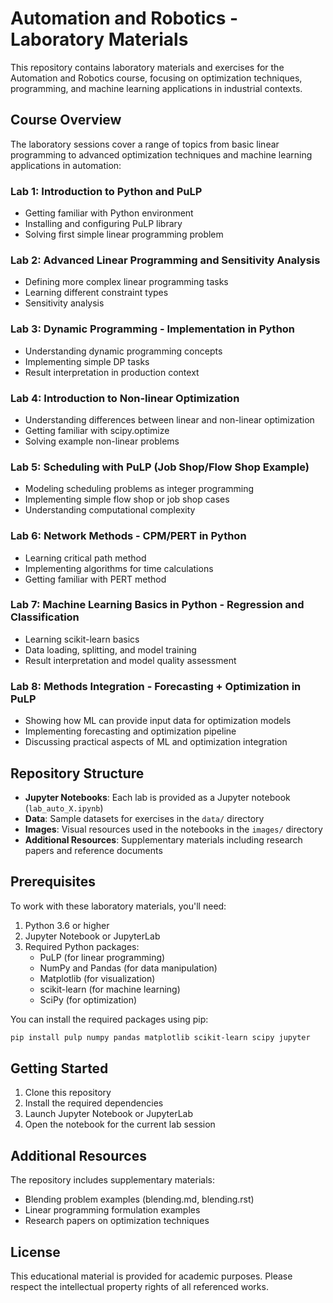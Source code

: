 # Automation and Robotics - Laboratory Materials

This repository contains laboratory materials and exercises for the Automation and Robotics course, focusing on optimization techniques, programming, and machine learning applications in industrial contexts.

## Course Overview

The laboratory sessions cover a range of topics from basic linear programming to advanced optimization techniques and machine learning applications in automation:

### Lab 1: Introduction to Python and PuLP
- Getting familiar with Python environment
- Installing and configuring PuLP library
- Solving first simple linear programming problem

### Lab 2: Advanced Linear Programming and Sensitivity Analysis
- Defining more complex linear programming tasks
- Learning different constraint types
- Sensitivity analysis

### Lab 3: Dynamic Programming - Implementation in Python
- Understanding dynamic programming concepts
- Implementing simple DP tasks
- Result interpretation in production context

### Lab 4: Introduction to Non-linear Optimization
- Understanding differences between linear and non-linear optimization
- Getting familiar with scipy.optimize
- Solving example non-linear problems

### Lab 5: Scheduling with PuLP (Job Shop/Flow Shop Example)
- Modeling scheduling problems as integer programming
- Implementing simple flow shop or job shop cases
- Understanding computational complexity

### Lab 6: Network Methods - CPM/PERT in Python
- Learning critical path method
- Implementing algorithms for time calculations
- Getting familiar with PERT method

### Lab 7: Machine Learning Basics in Python - Regression and Classification
- Learning scikit-learn basics
- Data loading, splitting, and model training
- Result interpretation and model quality assessment

### Lab 8: Methods Integration - Forecasting + Optimization in PuLP
- Showing how ML can provide input data for optimization models
- Implementing forecasting and optimization pipeline
- Discussing practical aspects of ML and optimization integration

## Repository Structure

- **Jupyter Notebooks**: Each lab is provided as a Jupyter notebook (`lab_auto_X.ipynb`)
- **Data**: Sample datasets for exercises in the `data/` directory
- **Images**: Visual resources used in the notebooks in the `images/` directory
- **Additional Resources**: Supplementary materials including research papers and reference documents

## Prerequisites

To work with these laboratory materials, you'll need:

1. Python 3.6 or higher
2. Jupyter Notebook or JupyterLab
3. Required Python packages:
   - PuLP (for linear programming)
   - NumPy and Pandas (for data manipulation)
   - Matplotlib (for visualization)
   - scikit-learn (for machine learning)
   - SciPy (for optimization)

You can install the required packages using pip:

```bash
pip install pulp numpy pandas matplotlib scikit-learn scipy jupyter
```

## Getting Started

1. Clone this repository
2. Install the required dependencies
3. Launch Jupyter Notebook or JupyterLab
4. Open the notebook for the current lab session

## Additional Resources

The repository includes supplementary materials:
- Blending problem examples (blending.md, blending.rst)
- Linear programming formulation examples
- Research papers on optimization techniques

## License

This educational material is provided for academic purposes. Please respect the intellectual property rights of all referenced works. 